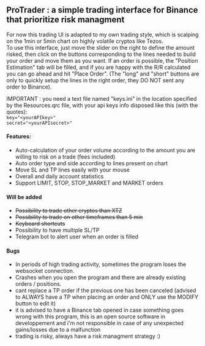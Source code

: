 ## ProTrader : a simple trading interface for Binance that prioritize risk managment

For now this trading UI is adapted to my own trading style, which is scalping on the 1min or 5min chart on highly volatile cryptos like Tezos.  
To use this interface, just move the slider on the right to define the amount risked, then click on the buttons corresponding to the lines needed to build your order and move them as you want.
If an order is possible, the "Position Estimation" tab will be filled, and if you are happy with the R/R calculated you can go ahead and hit "Place Order". (The "long" and "short" buttons are only to quickly setup the lines in the right order, they DO NOT sent any order to Binance).  

IMPORTANT : you need a text file named "keys.ini" in the location specified by the Resources.qrc file, with your api keys info disposed like this (with the quotes):  
```key="<yourAPIkey>"```  
```secret="<yourAPIsecret>"```

#### Features:
* Auto-calculation of your order volume according to the amount you are willing to risk on a trade (fees included)
* Auto order type and side according to lines present on chart
* Move SL and TP lines easily with your mouse
* Overall and daily account statistics
* Support LIMIT, STOP, STOP_MARKET and MARKET orders

#### Will be added
* ~~Possibility to trade other cryptos than XTZ~~
* ~~Possibility to trade on other timeframes than 5 min~~
* ~~Keyboard shortcuts~~
* Possibility to have multiple SL/TP
* Telegram bot to alert user when an order is filled

#### Bugs
* In periods of high trading activity, sometimes the program loses the websocket connection.
* Crashes when you open the program and there are already existing orders / positions.
* cant replace a TP order if the previous one has been canceled (advised to ALWAYS have a TP when placing an order and ONLY use the MODIFY button to edit it)
* it is advised to have a Binance tab opened in case something goes wrong with this program, this is an open source software in developpement and i'm not responsible in case of any unexpected gains/losses due to a malfunction
* trading is risky, always have a risk managment strategy :)

